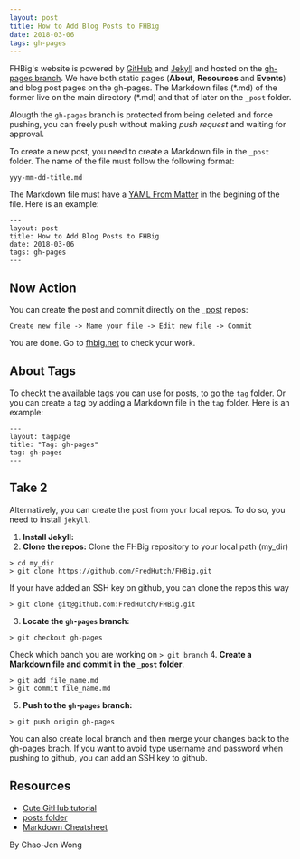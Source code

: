 ```yaml
---
layout: post
title: How to Add Blog Posts to FHBig
date: 2018-03-06
tags: gh-pages
---
```


FHBig's website is powered by [GitHub](https://github.com) and
[Jekyll](https://jekyllrb.com) and hosted on the
[gh-pages branch](https://github.com/FredHutch/FHBig/tree/gh-pages). 
We have both static pages (__About__,  __Resources__ and __Events__) and blog post
pages on the gh-pages. The Markdown files (\*.md) of the former live on the main
directory (*.md) and that of later on the `_post` folder.

Alougth the `gh-pages` branch is protected from being
deleted and  force pushing, you can freely push without making
_push request_ and waiting for approval.

To create a new post, you need to create a Markdown file in the `_post`
folder. The name of the file must follow the following format:
```
yyy-mm-dd-title.md
```

The Markdown file must have a [YAML From
Matter](https://jekyllrb.com/docs/frontmatter/) in the begining of the
file. Here is an example:
```
---
layout: post
title: How to Add Blog Posts to FHBig
date: 2018-03-06
tags: gh-pages
---
```

## Now Action
You can create the post and commit directly on the
[_post](https://github.com/FredHutch/FHBig/tree/gh-pages/_postsd) repos:

```
Create new file -> Name your file -> Edit new file -> Commit
```

You are done. Go to [fhbig.net](www.fhbig.net) to check your work.

## About Tags
To checkt the available tags you can use for posts, to go the `tag`
folder. Or you can create a tag by adding a Markdown file in the `tag`
folder. Here is an example:
```
---
layout: tagpage
title: "Tag: gh-pages"
tag: gh-pages
---
```
## Take 2
Alternatively,  you can create the post from your local repos. To do
so, you need to install `jekyll`.

1. __Install Jekyll:__
2. __Clone the repos:__
Clone the FHBig repository to your local path (my_dir)
```
> cd my_dir
> git clone https://github.com/FredHutch/FHBig.git
```
If your have added an SSH key on github, you can clone the repos this way
```
> git clone git@github.com:FredHutch/FHBig.git
```
3. __Locate the `gh-pages` branch:__
```
> git checkout gh-pages
```
Check which banch you are working on `> git branch`
4. __Create a Markdown file and commit in the `_post` folder__.
```
> git add file_name.md
> git commit file_name.md
```
5. __Push to the `gh-pages` branch:__
```
> git push origin gh-pages 
```

You can also create local branch and then merge your changes back to
the gh-pages brach. If you want to avoid type username and password
when pushing to github, you can add an SSH key to github.

## Resources
- [Cute GitHub tutorial](https://try.github.io)
- [posts folder](https://jekyllrb.com/docs/posts/#the-posts-folder)
- [Markdown Cheatsheet](https://github.com/adam-p/markdown-here/wiki/Markdown-Cheatsheet)


By Chao-Jen Wong
